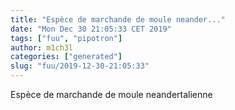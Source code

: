 ```yaml
---
title: "Espèce de marchande de moule neander..."
date: "Mon Dec 30 21:05:33 CET 2019"
tags: ["fuu", "pipotron"]
author: m1ch3l
categories: ["generated"]
slug: "fuu/2019-12-30-21:05:33"
---
```


Espèce de marchande de moule neandertalienne
